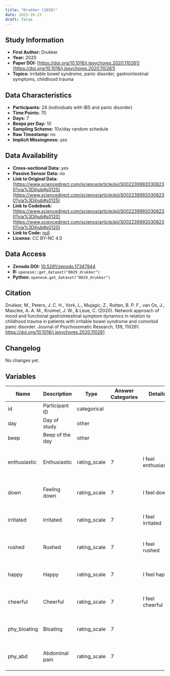 ```yaml
---
title: "Drukker (2020)"
date: 2025-10-23
draft: false
---
```



## Study Information

- **First Author:** Drukker
- **Year:** 2020
- **Paper DOI:** [https://doi.org/10.1016/j.jpsychores.2020.110261](https://doi.org/10.1016/j.jpsychores.2020.110261)
- **Topics:** irritable bowel syndrome, panic disorder, gastrointestinal symptoms, childhood trauma

## Data Characteristics

- **Participants:** 24 (individuals with IBS and panic disorder)
- **Time Points:** 70
- **Days:** 7
- **Beeps per Day:** 10
- **Sampling Scheme:** 10x/day random schedule
- **Raw Timestamp:** no
- **Implicit Missingness:** yes

## Data Availability

- **Cross-sectional Data:** yes
- **Passive Sensor Data:** no
- **Link to Original Data:** [https://www.sciencedirect.com/science/article/pii/S0022399920308230?via%3Dihub#s0125](https://www.sciencedirect.com/science/article/pii/S0022399920308230?via%3Dihub#s0125)
- **Link to Codebook:** [https://www.sciencedirect.com/science/article/pii/S0022399920308230?via%3Dihub#s0120](https://www.sciencedirect.com/science/article/pii/S0022399920308230?via%3Dihub#s0120)
- **Link to Code:** [null](null)
- **License:** CC BY-NC 4.0

## Data Access

- **Zenodo DOI:** [10.5281/zenodo.17347944](https://doi.org/10.5281/zenodo.17347944)
- **R:** `openesm::get_dataset("0029_drukker")`
- **Python:** `openesm.get_dataset("0029_drukker")`



## Citation

Drukker, M., Peters, J. C. H., Vork, L., Mujagic, Z., Rutten, B. P. F., van Os, J., Masclee, A. A. M., Kruimel, J. W., & Leue, C. (2020). Network approach of mood and functional gastrointestinal symptom dynamics in relation to childhood trauma in patients with irritable bowel syndrome and comorbid panic disorder. Journal of Psychosomatic Research, 139, 110261. https://doi.org/10.1016/j.jpsychores.2020.110261




## Changelog

No changes yet.

## Variables

| Name | Description | Type | Answer Categories | Details | Labels | Transformation | Source | Assessment Type | Construct | Comments |
|------|-------------|------|------------------|---------|--------|----------------|--------|----------------|----------|----------|
| id | Participant ID | categorical |  |  |  |  |  | ESM |  |  |
| day | Day of study | other |  |  |  |  |  | ESM |  |  |
| beep | Beep of the day | other |  |  |  |  |  | ESM |  |  |
| enthusiastic | Enthusiastic | rating_scale | 7 | I feel enthusiastic | 1 = not at all<br>7 = extremely |  |  | ESM | enthusiasm, positive affect, affect, extraversion, big five |  |
| down | Feeling down | rating_scale | 7 | I feel down | 1 = not at all<br>7 = extremely |  |  | ESM | negative affect, affect |  |
| irritated | Irritated | rating_scale | 7 | I feel irritated | 1 = not at all<br>7 = extremely |  |  | ESM | irritability, anxiety, negative affect, affect |  |
| rushed | Rushed | rating_scale | 7 | I feel rushed | 1 = not at all<br>7 = extremely |  |  | ESM | negative affect, affect |  |
| happy | Happy | rating_scale | 7 | I feel happy | 1 = not at all<br>7 = extremely |  |  | ESM | happiness, positive affect, affect |  |
| cheerful | Cheerful | rating_scale | 7 | I feel cheerful | 1 = not at all<br>7 = extremely |  |  | ESM | cheerfulness, positive affect, affect |  |
| phy_bloating | Bloating | rating_scale | 7 |  | unclear |  |  | ESM | gastrointestinal, physical health, physical symptom |  |
| phy_abd | Abdominal pain | rating_scale | 7 |  | unclear |  |  | ESM | gastrointestinal, physical health, physical symptom |  |
